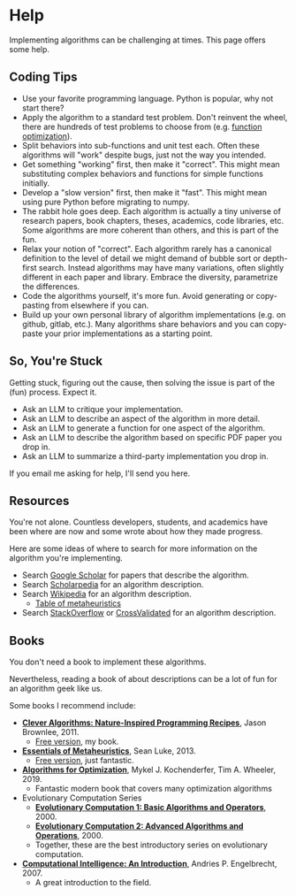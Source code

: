 # Help

Implementing algorithms can be challenging at times. This page offers some help.

## Coding Tips

* Use your favorite programming language. Python is popular, why not start there?
* Apply the algorithm to a standard test problem. Don't reinvent the wheel, there are hundreds of test problems to choose from (e.g. [function optimization](https://en.wikipedia.org/wiki/Test_functions_for_optimization)).
* Split behaviors into sub-functions and unit test each. Often these algorithms will "work" despite bugs, just not the way you intended.
* Get something "working" first, then make it "correct". This might mean substituting complex behaviors and functions for simple functions initially.
* Develop a "slow version" first, then make it "fast". This might mean using pure Python before migrating to numpy.
* The rabbit hole goes deep. Each algorithm is actually a tiny universe of research papers, book chapters, theses, academics, code libraries, etc. Some algorithms are more coherent than others, and this is part of the fun.
* Relax your notion of "correct". Each algorithm rarely has a canonical definition to the level of detail we might demand of bubble sort or depth-first search. Instead algorithms may have  many variations, often slightly different in each paper and library. Embrace the diversity, parametrize the differences.
* Code the algorithms yourself, it's more fun. Avoid generating or copy-pasting from elsewhere if you can.
* Build up your own personal library of algorithm implementations (e.g. on github, gitlab, etc.). Many algorithms share behaviors and you can copy-paste your prior implementations as a starting point.

## So, You're Stuck

Getting stuck, figuring out the cause, then solving the issue is part of the (fun) process. Expect it.

* Ask an LLM to critique your implementation.
* Ask an LLM to describe an aspect of the algorithm in more detail.
* Ask an LLM to generate a function for one aspect of the algorithm.
* Ask an LLM to describe the algorithm based on specific PDF paper you drop in.
* Ask an LLM to summarize a third-party implementation you drop in.

If you email me asking for help, I'll send you here.

## Resources

You're not alone. Countless developers, students, and academics have been where are now and some wrote about how they made progress.

Here are some ideas of where to search for more information on the algorithm you're implementing.

* Search [Google Scholar](https://scholar.google.com/) for papers that describe the algorithm.
* Search [Scholarpedia](http://www.scholarpedia.org/) for an algorithm description.
* Search [Wikipedia](https://www.wikipedia.org/) for an algorithm description.
	* [Table of metaheuristics](https://en.wikipedia.org/wiki/Table_of_metaheuristics)
* Search [StackOverflow](https://stackoverflow.com/) or [CrossValidated](https://stats.stackexchange.com/) for an algorithm description.

## Books

You don't need a book to implement these algorithms.

Nevertheless, reading a book of about descriptions can be a lot of fun for an algorithm geek like us.

Some books I recommend include:

* **[Clever Algorithms: Nature-Inspired Programming Recipes](https://amzn.to/3xEpjRT)**, Jason Brownlee, 2011.
	* [Free version](https://github.com/clever-algorithms/CleverAlgorithms), my book.
* **[Essentials of Metaheuristics](https://amzn.to/3Q23rpP)**, Sean Luke, 2013.
	* [Free version](https://cs.gmu.edu/~sean/book/metaheuristics/), just fantastic.
* **[Algorithms for Optimization](https://amzn.to/3VWRW6Q)**, Mykel J. Kochenderfer, Tim A. Wheeler, 2019.
	* Fantastic modern book that covers many optimization algorithms
* Evolutionary Computation Series
	* **[Evolutionary Computation 1: Basic Algorithms and Operators](https://amzn.to/3Jm4zAP)**, 2000.
	* **[Evolutionary Computation 2: Advanced Algorithms and Operations](https://amzn.to/49KL9QJ)**, 2000.
	* Together, these are the best introductory series on evolutionary computation.
* **[Computational Intelligence: An Introduction](https://amzn.to/44ixYWt)**, Andries P. Engelbrecht, 2007.
	* A great introduction to the field.


